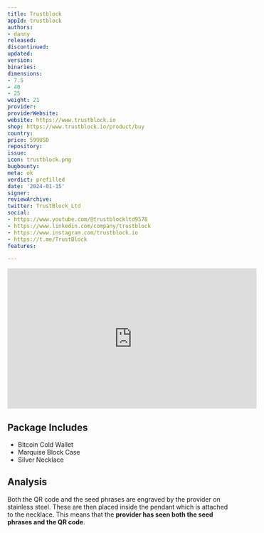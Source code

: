 ```yaml
---
title: Trustblock
appId: trustblock
authors:
- danny
released: 
discontinued: 
updated: 
version: 
binaries: 
dimensions:
- 7.5
- 40
- 25
weight: 21
provider: 
providerWebsite: 
website: https://www.trustblock.io
shop: https://www.trustblock.io/product/buy
country: 
price: 599USD
repository: 
issue: 
icon: trustblock.png
bugbounty: 
meta: ok
verdict: prefilled
date: '2024-01-15'
signer: 
reviewArchive: 
twitter: TrustBlock_Ltd
social:
- https://www.youtube.com/@trustblockltd9578
- https://www.linkedin.com/company/trustblock
- https://www.instagram.com/trustblock.io
- https://t.me/TrustBlock
features: 

---
```


<iframe width="560" height="315" src="https://www.youtube.com/embed/7d7ugUkvFb4?si=KTsO6p1s4355UxqG" title="YouTube video player" frameborder="0" allow="accelerometer; autoplay; clipboard-write; encrypted-media; gyroscope; picture-in-picture; web-share" allowfullscreen></iframe>

## Package Includes

- Bitcoin Cold Wallet
- Marquise Block Case
- Silver Necklace

## Analysis 

Both the QR code and the seed phrases are engraved by the provider on stainless steel. These are then placed inside the pendant which is attached to the necklace. 
This means that the **provider has seen both the seed phrases and the QR code**. 